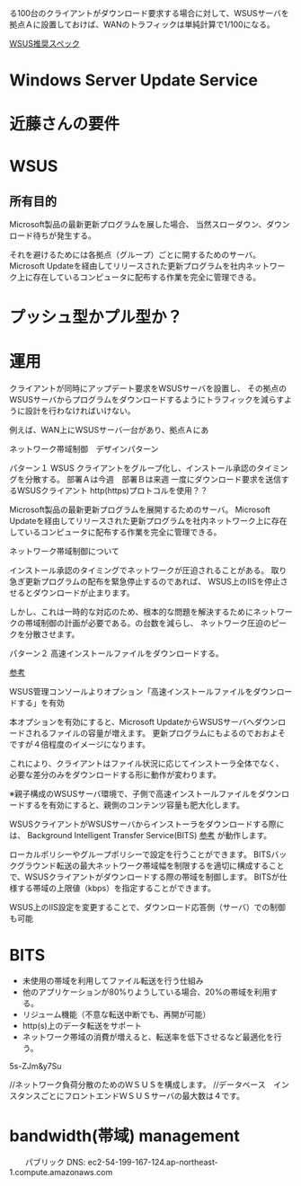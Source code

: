 

る100台のクライアントがダウンロード要求する場合に対して、WSUSサーバを拠点Ａに設置しておけば、WANのトラフィックは単純計算で1/100になる。

[WSUS推奨スペック](https://technet.microsoft.com/ja-jp/library/cc708483(v=ws.10).aspx)


# Windows Server Update Service
# 近藤さんの要件

# WSUS

## 所有目的
Microsoft製品の最新更新プログラムを展した場合、
当然スローダウン、ダウンロード待ちが発生する。

それを避けるためには各拠点（グループ）ごとに開するためのサーバ。
Microsoft Updateを経由してリリースされた更新プログラムを社内ネットワーク上に存在しているコンピュータに配布する作業を完全に管理できる。


# プッシュ型かプル型か？


# 運用
クライアントが同時にアップデート要求をWSUSサーバを設置し、
その拠点のWSUSサーバからプログラムをダウンロードするようにトラフィックを減らすように設計を行わなければいけない。

例えば、WAN上にWSUSサーバ一台があり、拠点Ａにあ


ネットワーク帯域制御　デザインパターン

パターン１
WSUS
クライアントをグループ化し、インストール承認のタイミングを分散する。
部署Ａは今週　部署Ｂは来週
一度にダウンロード要求を送信するWSUSクライアント
http(https)プロトコルを使用？？

Microsoft製品の最新更新プログラムを展開するためのサーバ。
Microsoft Updateを経由してリリースされた更新プログラムを社内ネットワーク上に存在しているコンピュータに配布する作業を完全に管理できる。


ネットワーク帯域制御について

インストール承認のタイミングでネットワークが圧迫されることがある。
取り急ぎ更新プログラムの配布を緊急停止するのであれば、
WSUS上のIISを停止させるとダウンロードが止まります。

しかし、これは一時的な対応のため、根本的な問題を解決するためにネットワークの帯域制御の計画が必要である。の台数を減らし、
ネットワーク圧迫のピークを分散させます。

パターン２
高速インストールファイルをダウンロードする。

[参考](https://technet.microsoft.com/en-us/library/dd939812(v=ws.10).aspx)

WSUS管理コンソールよりオプション「高速インストールファイルをダウンロードする」を有効

本オプションを有効にすると、Microsoft UpdateからWSUSサーバへダウンロードされるファイルの容量が増えます。
更新プログラムにもよるのでおおよそですが４倍程度のイメージになります。

これにより、クライアントはファイル状況に応じてインストーラ全体でなく、
必要な差分のみをダウンロードする形に動作が変わります。

※親子構成のWSUSサーバ環境で、子側で高速インストールファイルをダウンロードするを有効にすると、親側のコンテンツ容量も肥大化します。


WSUSクライアントがWSUSサーバからインストーラをダウンロードする際には、
Background Intelligent Transfer Service(BITS)
[参考](https://ja.wikipedia.org/wiki/Background_Intelligent_Transfer_Service)
が動作します。

ローカルポリシーやグループポリシーで設定を行うことができます。
BITSバックグラウンド転送の最大ネットワーク帯域幅を制限するを適切に構成することで、WSUSクライアントがダウンロードする際の帯域を制御します。
BITSが仕様する帯域の上限値（kbps）を指定することができます。

WSUS上のIIS設定を変更することで、ダウンロード応答側（サーバ）での制御も可能




# BITS
- 未使用の帯域を利用してファイル転送を行う仕組み
- 他のアプリケーションが80%りようしている場合、20%の帯域を利用する。
- リジューム機能（不意な転送中断でも、再開が可能）
- http(s)上のデータ転送をサポート
- ネットワーク帯域の消費が増えると、転送率を低下させるなど最適化を行う。








5s-ZJm&y7Su





//ネットワーク負荷分散のためのＷＳＵＳを構成します。
//データベース　インスタンスごとにフロントエンドＷＳＵＳサーバの最大数は４です。



 # bandwidth(帯域) management



<span style="padding-left: 2em;">パブリック DNS: ec2-54-199-167-124.ap-northeast-1.compute.amazonaws.com</span>